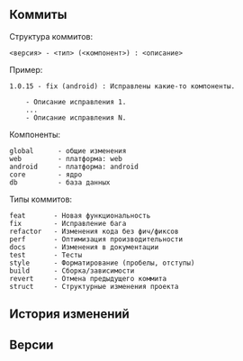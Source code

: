 ## Коммиты

Структура коммитов:
```
<версия> - <тип> (<компонент>) : <описание>
```

Пример:
```
1.0.15 - fix (android) : Исправлены какие-то компоненты.

    - Описание исправления 1.
    ...
    - Описание исправления N.
```

Компоненты:

    global      - общие изменения
    web         - платформа: web
    android     - платформа: android
    core        - ядро
    db          - база данных

Типы коммитов:

    feat       - Новая функциональность
    fix        - Исправление бага
    refactor   - Изменения кода без фич/фиксов
    perf       - Оптимизация производительности
    docs       - Изменения в документации
    test       - Тесты
    style      - Форматирование (пробелы, отступы)
    build      - Сборка/зависимости
    revert     - Отмена предыдущего коммита
    struct     - Структурные изменения проекта


## История изменений


## Версии


